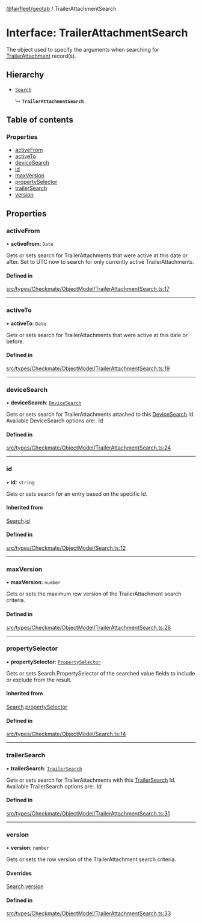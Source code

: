 [@fairfleet/geotab](../README.md) / TrailerAttachmentSearch

# Interface: TrailerAttachmentSearch

The object used to specify the arguments when searching for [TrailerAttachment](TrailerAttachment.md) record(s).

## Hierarchy

- [`Search`](Search.md)

  ↳ **`TrailerAttachmentSearch`**

## Table of contents

### Properties

- [activeFrom](TrailerAttachmentSearch.md#activefrom)
- [activeTo](TrailerAttachmentSearch.md#activeto)
- [deviceSearch](TrailerAttachmentSearch.md#devicesearch)
- [id](TrailerAttachmentSearch.md#id)
- [maxVersion](TrailerAttachmentSearch.md#maxversion)
- [propertySelector](TrailerAttachmentSearch.md#propertyselector)
- [trailerSearch](TrailerAttachmentSearch.md#trailersearch)
- [version](TrailerAttachmentSearch.md#version)

## Properties

### activeFrom

• **activeFrom**: `Date`

Gets or sets search for TrailerAttachments that were active at this date or after. Set to UTC now to search for
 only currently active TrailerAttachments.

#### Defined in

[src/types/Checkmate/ObjectModel/TrailerAttachmentSearch.ts:17](https://github.com/fairfleet/geotab/blob/b682f10/src/types/Checkmate/ObjectModel/TrailerAttachmentSearch.ts#L17)

___

### activeTo

• **activeTo**: `Date`

Gets or sets search for TrailerAttachments that were active at this date or before.

#### Defined in

[src/types/Checkmate/ObjectModel/TrailerAttachmentSearch.ts:19](https://github.com/fairfleet/geotab/blob/b682f10/src/types/Checkmate/ObjectModel/TrailerAttachmentSearch.ts#L19)

___

### deviceSearch

• **deviceSearch**: [`DeviceSearch`](DeviceSearch.md)

Gets or sets search for TrailerAttachments attached to this [DeviceSearch](DeviceSearch.md) Id. Available DeviceSearch options are:.
 <list><item><description>Id</description></item></list>

#### Defined in

[src/types/Checkmate/ObjectModel/TrailerAttachmentSearch.ts:24](https://github.com/fairfleet/geotab/blob/b682f10/src/types/Checkmate/ObjectModel/TrailerAttachmentSearch.ts#L24)

___

### id

• **id**: `string`

Gets or sets search for an entry based on the specific Id.

#### Inherited from

[Search](Search.md).[id](Search.md#id)

#### Defined in

[src/types/Checkmate/ObjectModel/Search.ts:12](https://github.com/fairfleet/geotab/blob/b682f10/src/types/Checkmate/ObjectModel/Search.ts#L12)

___

### maxVersion

• **maxVersion**: `number`

Gets or sets the maximum row version of the TrailerAttachment search criteria.

#### Defined in

[src/types/Checkmate/ObjectModel/TrailerAttachmentSearch.ts:26](https://github.com/fairfleet/geotab/blob/b682f10/src/types/Checkmate/ObjectModel/TrailerAttachmentSearch.ts#L26)

___

### propertySelector

• **propertySelector**: [`PropertySelector`](PropertySelector.md)

Gets or sets Search.PropertySelector of the searched value fields to include or exclude from the result.

#### Inherited from

[Search](Search.md).[propertySelector](Search.md#propertyselector)

#### Defined in

[src/types/Checkmate/ObjectModel/Search.ts:14](https://github.com/fairfleet/geotab/blob/b682f10/src/types/Checkmate/ObjectModel/Search.ts#L14)

___

### trailerSearch

• **trailerSearch**: [`TrailerSearch`](TrailerSearch.md)

Gets or sets search for TrailerAttachments with this [TrailerSearch](TrailerSearch.md) Id. Available TrailerSearch options are:.
 <list><item><description>Id</description></item></list>

#### Defined in

[src/types/Checkmate/ObjectModel/TrailerAttachmentSearch.ts:31](https://github.com/fairfleet/geotab/blob/b682f10/src/types/Checkmate/ObjectModel/TrailerAttachmentSearch.ts#L31)

___

### version

• **version**: `number`

Gets or sets the row version of the TrailerAttachment search criteria.

#### Overrides

[Search](Search.md).[version](Search.md#version)

#### Defined in

[src/types/Checkmate/ObjectModel/TrailerAttachmentSearch.ts:33](https://github.com/fairfleet/geotab/blob/b682f10/src/types/Checkmate/ObjectModel/TrailerAttachmentSearch.ts#L33)
